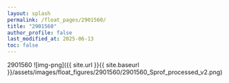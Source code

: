 ```yaml
---
layout: splash
permalink: /float_pages/2901560/
title: "2901560"
author_profile: false
last_modified_at: 2025-06-13
toc: false
---
```

 
2901560
![img-png]({{ site.url }}{{ site.baseurl }}/assets/images/float_figures/2901560/2901560_Sprof_processed_v2.png)
